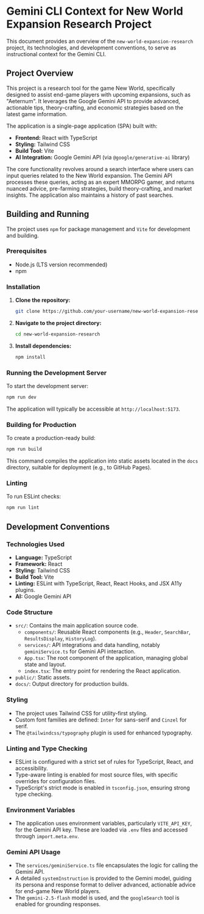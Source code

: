 # Gemini CLI Context for New World Expansion Research Project

This document provides an overview of the `new-world-expansion-research` project, its technologies, and development conventions, to serve as instructional context for the Gemini CLI.

## Project Overview

This project is a research tool for the game New World, specifically designed to assist end-game players with upcoming expansions, such as "Aeternum". It leverages the Google Gemini API to provide advanced, actionable tips, theory-crafting, and economic strategies based on the latest game information.

The application is a single-page application (SPA) built with:

- **Frontend:** React with TypeScript
- **Styling:** Tailwind CSS
- **Build Tool:** Vite
- **AI Integration:** Google Gemini API (via `@google/generative-ai` library)

The core functionality revolves around a search interface where users can input queries related to the New World expansion. The Gemini API processes these queries, acting as an expert MMORPG gamer, and returns nuanced advice, pre-farming strategies, build theory-crafting, and market insights. The application also maintains a history of past searches.

## Building and Running

The project uses `npm` for package management and `Vite` for development and building.

### Prerequisites

- Node.js (LTS version recommended)
- npm

### Installation

1.  **Clone the repository:**
    ```bash
    git clone https://github.com/your-username/new-world-expansion-research.git
    ```
2.  **Navigate to the project directory:**
    ```bash
    cd new-world-expansion-research
    ```
3.  **Install dependencies:**
    ```bash
    npm install
    ```

### Running the Development Server

To start the development server:

```bash
npm run dev
```

The application will typically be accessible at `http://localhost:5173`.

### Building for Production

To create a production-ready build:

```bash
npm run build
```

This command compiles the application into static assets located in the `docs` directory, suitable for deployment (e.g., to GitHub Pages).

### Linting

To run ESLint checks:

```bash
npm run lint
```

## Development Conventions

### Technologies Used

- **Language:** TypeScript
- **Framework:** React
- **Styling:** Tailwind CSS
- **Build Tool:** Vite
- **Linting:** ESLint with TypeScript, React, React Hooks, and JSX A11y plugins.
- **AI:** Google Gemini API

### Code Structure

- `src/`: Contains the main application source code.
  - `components/`: Reusable React components (e.g., `Header`, `SearchBar`, `ResultsDisplay`, `HistoryLog`).
  - `services/`: API integrations and data handling, notably `geminiService.ts` for Gemini API interaction.
  - `App.tsx`: The root component of the application, managing global state and layout.
  - `index.tsx`: The entry point for rendering the React application.
- `public/`: Static assets.
- `docs/`: Output directory for production builds.

### Styling

- The project uses Tailwind CSS for utility-first styling.
- Custom font families are defined: `Inter` for sans-serif and `Cinzel` for serif.
- The `@tailwindcss/typography` plugin is used for enhanced typography.

### Linting and Type Checking

- ESLint is configured with a strict set of rules for TypeScript, React, and accessibility.
- Type-aware linting is enabled for most source files, with specific overrides for configuration files.
- TypeScript's strict mode is enabled in `tsconfig.json`, ensuring strong type checking.

### Environment Variables

- The application uses environment variables, particularly `VITE_API_KEY`, for the Gemini API key. These are loaded via `.env` files and accessed through `import.meta.env`.

### Gemini API Usage

- The `services/geminiService.ts` file encapsulates the logic for calling the Gemini API.
- A detailed `systemInstruction` is provided to the Gemini model, guiding its persona and response format to deliver advanced, actionable advice for end-game New World players.
- The `gemini-2.5-flash` model is used, and the `googleSearch` tool is enabled for grounding responses.
